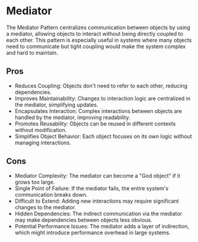 # Mediator

The Mediator Pattern centralizes communication between objects by using a
mediator, allowing objects to interact without being directly coupled to
each other. This pattern is especially useful in systems where many objects
need to communicate but tight coupling would make the system complex and
hard to maintain.

## Pros

- Reduces Coupling: Objects don't need to refer to each other, reducing dependencies.
- Improves Maintainability: Changes to interaction logic are centralized in the mediator, simplifying updates.
- Encapsulates Interaction: Complex interactions between objects are handled by the mediator, improving readability.
- Promotes Reusability: Objects can be reused in different contexts without modification.
- Simplifies Object Behavior: Each object focuses on its own logic without managing interactions.

## Cons

- Mediator Complexity: The mediator can become a "God object" if it grows too large.
- Single Point of Failure: If the mediator fails, the entire system's communication breaks down.
- Difficult to Extend: Adding new interactions may require significant changes to the mediator.
- Hidden Dependencies: The indirect communication via the mediator may make dependencies between objects less obvious.
- Potential Performance Issues: The mediator adds a layer of indirection, which might introduce performance overhead in large systems.

